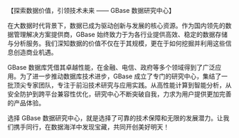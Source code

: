 【探索数据价值，引领技术未来 —— GBase 数据研究中心】

在大数据时代背景下，数据已成为驱动创新与发展的核心资源。作为国内领先的数据管理解决方案提供商，GBase 始终致力于为各行业提供高效、稳定的数据存储与分析服务。我们深知数据的价值不仅在于其规模，更在于如何挖掘并利用这些信息创造商业机遇。

GBase 数据库凭借其卓越性能，在金融、电信、政府等多个领域得到了广泛应用。为了进一步推动数据库技术进步，GBase 成立了专门的研究中心，集结了一批顶尖专家团队，专注于前沿技术研究与应用实践。从高性能计算到智能分析，从安全防护到跨平台兼容性优化，研究中心不断突破自我，力求为用户提供更加完善的产品体验。

选择 GBase 数据研究中心，就是选择了可靠的技术保障和无限的发展潜力。让我们携手同行，在数据海洋中发现宝藏，共同开创美好明天！